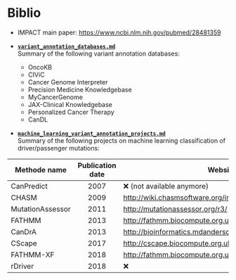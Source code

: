 # Biblio
 
* IMPACT main paper: https://www.ncbi.nlm.nih.gov/pubmed/28481359

* [**`variant_annotation_databases.md`**](https://github.com/ElsaB/impact-annotator/tree/master/doc/biblio/variant_annotation_databases.md)  
Summary of the following variant annotation databases:
	* OncoKB
	* CIViC
	* Cancer Genome Interpreter
	* Precision Medicine Knowledgebase
	* MyCancerGenome
	* JAX-Clinical Knowledgebase
	* Personalized Cancer Therapy
	* CanDL

* [**`machine_learning_variant_annotation_projects.md`**](https://github.com/ElsaB/impact-annotator/tree/master/doc/biblio/machine_learning_variant_annotation_projects.md)  
Summary of the following projects on machine learning classification of driver/passenger mutations:

| Methode name     | Publication date | Website                                                |
| ---------------- | :--------------: | ------------------------------------------------------ |
| CanPredict       | 2007             | :x: (not available anymore)                            |
| CHASM            | 2009             | http://wiki.chasmsoftware.org/index.php/CHASM_Overview |  
| MutationAssessor | 2011             | http://mutationassessor.org/r3/                        |
| FATHMM           | 2013             | http://fathmm.biocompute.org.uk/index.html             | 
| CanDrA           | 2013             | http://bioinformatics.mdanderson.org/main/CanDrA       | 
| CScape           | 2017             | http://cscape.biocompute.org.uk                        |
| FATHMM-XF        | 2018             | http://fathmm.biocompute.org.uk/fathmm-xf/             |
| rDriver          | 2018             | :x:                                                    |
